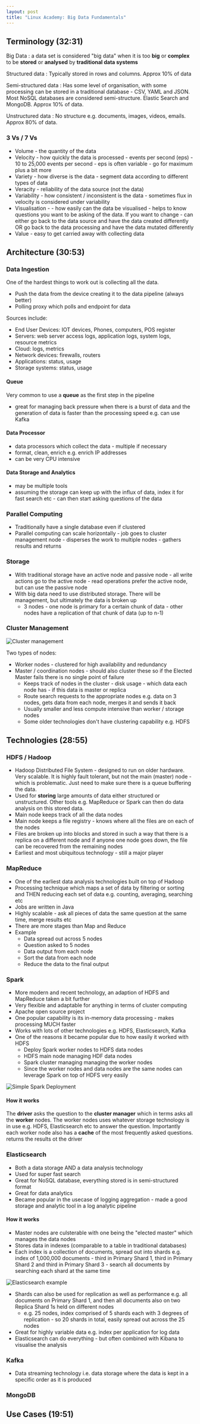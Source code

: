 ```yaml
---
layout: post
title: "Linux Academy: Big Data Fundamentals"
---
```


## Terminology (32:31)

Big Data
: a data set is considered "big data" when it is too **big** or **complex** to be **stored** or **analysed** by **traditional data systems**

Structured data
: Typically stored in rows and columns. Approx 10% of data

Semi-structured data
: Has some level of organisation, with some processing can be stored in a traditional database - CSV, YAML and JSON. Most NoSQL databases are considered semi-structure. Elastic Search and MongoDB. Approx 10% of data.

Unstructured data
: No structure e.g. documents, images, videos, emails. Approx 80% of data.

### 3 Vs / 7 Vs

- Volume - the quantity of the data
- Velocity - how quickly the data is processed - events per second (eps) - 10 to 25,000 events per second - eps is often variable - go for maximum plus a bit more
- Variety - how diverse is the data - segment data according to different types of data
- Veracity - reliability of the data source (not the data)
- Variability - how consistent / inconsistent is the data - sometimes flux in velocity is considered under variability
- Visualisation - - how easily can the data be visualised - helps to know questions you want to be asking of the data. If you want to change - can either go back to the data source and have the data created differently OR go back to the data processing and have the data mutated differently
- Value - easy to get carried away with collecting data

## Architecture (30:53)

### Data Ingestion

One of the hardest things to work out is collecting all the data.

- Push the data from the device creating it to the data pipeline (always better)
- Polling proxy which polls and endpoint for data

Sources include:

- End User Devices: IOT devices, Phones, computers, POS register
- Servers: web server access logs, application logs, system logs, resource metrics
- Cloud: logs, metrics
- Network devices: firewalls, routers
- Applications: status, usage
- Storage systems: status, usage

#### Queue

Very common to use a **queue** as the first step in the pipeline

- great for managing back pressure when there is a burst of data and the generation of data is faster than the processing speed e.g. can use Kafka

#### Data Processor

- data processors which collect the data - multiple if necessary
- format, clean, enrich e.g. enrich IP addresses
- can be very CPU intensive

#### Data Storage and Analytics

- may be multiple tools
- assuming the storage can keep up with the influx of data, index it for fast search etc - can then start asking questions of the data

### Parallel Computing

- Traditionally have a single database even if clustered
- Parallel computing can scale horizontally - job goes to cluster management node - disperses the work to multiple nodes - gathers results and returns

### Storage

- With traditional storage have an active node and passive node - all write actions go to the active node - read operations prefer the active node, but can use the passive node
- With big data need to use distributed storage. There will be management, but ultimately the data is broken up
  - 3 nodes - one node is primary for a certain chunk of data - other nodes have a replication of that chunk of data (up to n-1)

### Cluster Management

![Cluster management](https://www.dropbox.com/s/rcp2rylfm1dxl0g/202108142023-Cluster%20Management%20-%20A%20Cloud%20Guru.png?raw=1)

Two types of nodes:

- Worker nodes - clustered for high availability and redundancy
- Master / coordination nodes - should also cluster these so if the Elected Master fails there is no single point of failure
  - Keeps track of nodes in the cluster - disk usage - which data each node has - if this data is master or replica
  - Route search requests to the appropriate nodes e.g. data on 3 nodes, gets data from each node, merges it and sends it back
  - Usually smaller and less compute intensive than worker / storage nodes
  - Some older technologies don't have clustering capability e.g. HDFS

## Technologies (28:55)

### HDFS / Hadoop

- Hadoop Distributed File System - designed to run on older hardware. Very scalable. It is highly fault tolerant, but not the main (master) node - which is problematic. Just need to make sure there is a queue buffering the data.
- Used for **storing** large amounts of data either structured or unstructured. Other tools e.g. MapReduce or Spark can then do data analysis on this stored data.
- Main node keeps track of all the data nodes
- Main node keeps a file registry - knows where all the files are on each of the nodes
- Files are broken up into blocks and stored in such a way that there is a replica on a different node and if anyone one node goes down, the file can be recovered from the remaining nodes
- Earliest and most ubiquitous technology - still a major player

### MapReduce

- One of the earliest data analysis technologies built on top of Hadoop
- Processing technique which maps a set of data by filtering or sorting and THEN reducing each set of data e.g. counting, averaging, searching etc
- Jobs are written in Java
- Highly scalable - ask all pieces of data the same question at the same time, merge results etc
- There are more stages than Map and Reduce
- Example
  - Data spread out across 5 nodes
  - Question asked to 5 nodes
  - Data output from each node
  - Sort the data from each node
  - Reduce the data to the final output

### Spark

- More modern and recent technology, an adaption of HDFS and MapReduce taken a bit further
- Very flexible and adaptable for anything in terms of cluster computing
- Apache open source project
- One popular capability is its in-memory data processing - makes processing MUCH faster
- Works with lots of other technologies e.g. HDFS, Elasticsearch, Kafka
- One of the reasons it became popular due to how easily it worked with HDFS
  - Deploy Spark worker nodes to HDFS data nodes
  - HDFS main node managing HDF data nodes
  - Spark cluster managing managing the worker nodes
  - Since the worker nodes and data nodes are the same nodes can leverage Spark on top of HDFS very easily

![Simple Spark Deployment](https://www.dropbox.com/s/dx13fev6k0gpkpq/202108142057-Spark%20-%20A%20Cloud%20Guru.png?raw=1)

#### How it works

The **driver** asks the question to the **cluster manager** which in terms asks all the **worker** nodes. The worker nodes uses whatever storage technology is in use e.g. HDFS, Elasticsearch etc to answer the question. Importantly each worker node also has a **cache** of the most frequently asked questions. returns the results ot the driver

### Elasticsearch

- Both a data storage AND a data analysis technology
- Used for super fast search
- Great for NoSQL database, everything stored is in semi-structured format
- Great for data analytics
- Became popular in the usecase of logging aggregation - made a good storage and analytic tool in a log analytic pipeline

#### How it works

- Master nodes are culsterable with one being the "elected master" which manages the data nodes
- Stores data in indexes (comparable to a table in traditional databases)
- Each index is a collection of documents, spread out into shards e.g. index of 1,000,000 documents - third in Primary Shard 1, third in Primary Shard 2 and third in Primary Shard 3 - search all documents by searching each shard at the same time

![Elasticsearch example](https://www.dropbox.com/s/ednm3e697edoqq1/202108142127-Elasticsearch%20-%20A%20Cloud%20Guru.png?raw=1)

- Shards can also be used for replication as well as performance e.g. all documents on Primary Shard 1, and then all documents also on two Replica Shard 1s held on different nodes
  - e.g. 25 nodes, index comprised of 5 shards each with 3 degrees of replication - so 20 shards in total, easily spread out across the 25 nodes
- Great for highly variable data e.g. index per application for log data
- Elasticsearch can do everything - but often combined with Kibana to visualise the analysis

### Kafka

- Data streaming technology i.e. data storage where the data is kept in a specific order as it is produced

### MongoDB

## Use Cases (19:51)
